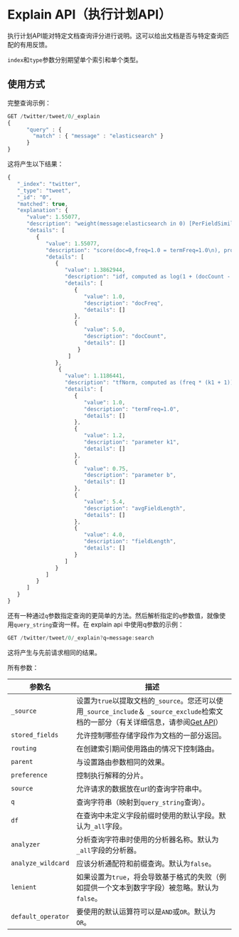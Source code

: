 # Explain API（执行计划API）

执行计划API能对特定文档查询评分进行说明。这可以给出文档是否与特定查询匹配的有用反馈。

`index`和`type`参数分别期望单个索引和单个类型。

## 使用方式

完整查询示例：

```js
GET /twitter/tweet/0/_explain
{
      "query" : {
        "match" : { "message" : "elasticsearch" }
      }
}
```

这将产生以下结果：

```js
{
   "_index": "twitter",
   "_type": "tweet",
   "_id": "0",
   "matched": true,
   "explanation": {
      "value": 1.55077,
      "description": "weight(message:elasticsearch in 0) [PerFieldSimilarity], result of:",
      "details": [
         {
            "value": 1.55077,
            "description": "score(doc=0,freq=1.0 = termFreq=1.0\n), product of:",
            "details": [
               {
                  "value": 1.3862944,
                  "description": "idf, computed as log(1 + (docCount - docFreq + 0.5) / (docFreq + 0.5)) from:",
                  "details": [
                     {
                        "value": 1.0,
                        "description": "docFreq",
                        "details": []
                     },
                     {
                        "value": 5.0,
                        "description": "docCount",
                        "details": []
                      }
                   ]
               },
                {
                  "value": 1.1186441,
                  "description": "tfNorm, computed as (freq * (k1 + 1)) / (freq + k1 * (1 - b + b * fieldLength / avgFieldLength)) from:",
                  "details": [
                     {
                        "value": 1.0,
                        "description": "termFreq=1.0",
                        "details": []
                     },
                     {
                        "value": 1.2,
                        "description": "parameter k1",
                        "details": []
                     },
                     {
                        "value": 0.75,
                        "description": "parameter b",
                        "details": []
                     },
                     {
                        "value": 5.4,
                        "description": "avgFieldLength",
                        "details": []
                     },
                     {
                        "value": 4.0,
                        "description": "fieldLength",
                        "details": []
                     }
                  ]
               }
            ]
         }
      ]
   }
}
```

还有一种通过`q`参数指定查询的更简单的方法。然后解析指定的`q`参数值，就像使用`query_string`查询一样。在 explain api 中使用q参数的示例：

```js
GET /twitter/tweet/0/_explain?q=message:search
```

这将产生与先前请求相同的结果。

所有参数：

参数名              | 描述
-------------------|----------------
`_source`          | 设置为`true`以提取文档的`_source`。您还可以使用`_source_include`＆ `_source_exclude`检索文档的一部分（有关详细信息，请参阅[Get API](../Document_APIs/Get_API.md)）
`stored_fields`    |允许控制哪些存储字段作为文档的一部分返回。
`routing`          | 在创建索引期间使用路由的情况下控制路由。
`parent`           | 与设置路由参数相同的效果。
`preference`       | 控制执行解释的分片。
`source`           | 允许请求的数据放在url的查询字符串中。
`q`                | 查询字符串（映射到`query_string`查询）。
`df`               | 在查询中未定义字段前缀时使用的默认字段。默认为`_all`字段。
`analyzer`         | 分析查询字符串时使用的分析器名称。默认为`_all`字段的分析器。
`analyze_wildcard` | 应该分析通配符和前缀查询。默认为`false`。
`lenient`          | 如果设置为`true`，将会导致基于格式的失败（例如提供一个文本到数字字段）被忽略。默认为`false`。
`default_operator` | 要使用的默认运算符可以是`AND`或`OR`。默认为`OR`。